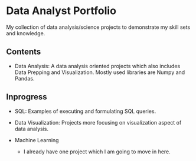 # Data Analyst Portfolio
My collection of data analysis/science projects to demonstrate my skill sets and knowledge.

## Contents
* Data Analysis: A data analysis oriented projects which also includes Data Prepping and Visualization. Mostly used libraries are Numpy and Pandas.

## Inprogress
* SQL: Examples of executing and formulating SQL queries.

* Data Visualization: Projects more focusing on visualization aspect of data analysis.

* Machine Learning
  * I already have one project which I am going to move in here.
